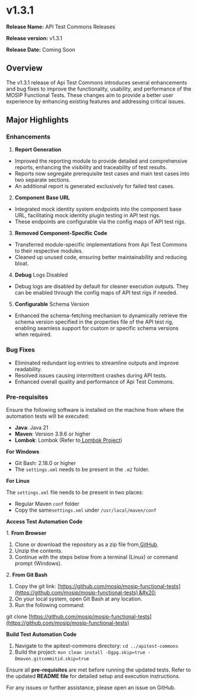 # v1.3.1

**Release Name:** API Test Commons Releases&#x20;

**Release version:** v1.3.1

**Release Date:** Coming Soon

## Overview

The v1.3.1 release of Api Test Commons introduces several enhancements and bug fixes to improve the functionality, usability, and performance of the MOSIP Functional Tests. These changes aim to provide a better user experience by enhancing existing features and addressing critical issues.&#x20;

## Major Highlights&#x20;

### Enhancements&#x20;

1. **Report Generation**&#x20;

* Improved the reporting module to provide detailed and comprehensive reports, enhancing the visibility and traceability of test results.&#x20;
* Reports now segregate prerequisite test cases and main test cases into two separate sections.&#x20;
* An additional report is generated exclusively for failed test cases.&#x20;

2. **Component** **Base URL**&#x20;

* Integrated mock identity system endpoints into the component base URL, facilitating mock identity plugin testing in API test rigs.&#x20;
* These endpoints are configurable via the config maps of API test rigs.&#x20;

3. **Removed Component-Specific Code**&#x20;

* Transferred module-specific implementations from Api Test Commons to their respective modules.&#x20;
* Cleaned up unused code, ensuring better maintainability and reducing bloat.&#x20;

4. **Debug** Logs Disabled&#x20;

* Debug logs are disabled by default for cleaner execution outputs. They can be enabled through the config maps of API test rigs if needed.&#x20;

5. **Configurable** Schema Version&#x20;

* Enhanced the schema-fetching mechanism to dynamically retrieve the schema version specified in the properties file of the API test rig, enabling seamless support for custom or specific schema versions when required.&#x20;

### Bug Fixes

* Eliminated redundant log entries to streamline outputs and improve readability.&#x20;
* Resolved issues causing intermittent crashes during API tests.&#x20;
* Enhanced overall quality and performance of Api Test Commons.&#x20;

### Pre-requisites &#x20;

Ensure the following software is installed on the machine from where the automation tests will be executed: &#x20;

* **Java**: Java 21 &#x20;
* **Maven**: Version 3.9.6 or higher
* **Lombok**: Lombok (Refer to[ Lombok Project](https://projectlombok.org/download)) &#x20;

**For Windows** &#x20;

* Git Bash: 2.18.0 or higher &#x20;
* The `settings.xml` needs to be present in the `.m2` folder. &#x20;

**For** **Linux** &#x20;

The `settings.xml` file needs to be present in two places: &#x20;

* Regular Maven `conf` folder &#x20;
* Copy the same`settings.xml` under `/usr/local/maven/conf` &#x20;

**Access Test Automation Code** &#x20;

1\. **From Browser** &#x20;

1. Clone or download the repository as a zip file from[ GitHub](https://github.com/mosip/mosip-functional-tests). &#x20;
2. Unzip the contents. &#x20;
3. Continue with the steps below from a terminal (Linux) or command prompt (Windows). &#x20;

2\. **From Git Bash** &#x20;

1. Copy the git link: [https://github.com/mosip/mosip-functional-tests](https://github.com/mosip/mosip-functional-tests) &#x20;
2. On your local system, open Git Bash at any location. &#x20;
3. Run the following command:&#x20;

git clone [https://github.com/mosip/mosip-functional-tests](https://github.com/mosip/mosip-functional-tests)

**Build Test Automation Code** &#x20;

1. Navigate to the apitest-commons directory: `cd ../apitest-commons` &#x20;
2. Build the project: `mvn clean install -Dgpg.skip=true -Dmaven.gitcommitid.skip=true`  &#x20;

Ensure all **pre-requisites** are met before running the updated tests. Refer to the updated **README file** for detailed setup and execution instructions.&#x20;

For any issues or further assistance, please open an issue on GitHub.&#x20;
